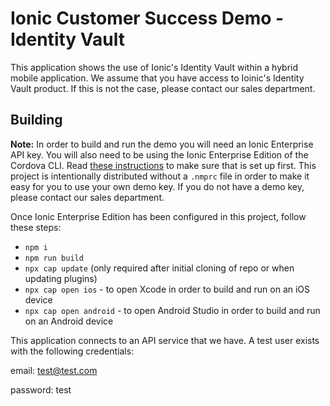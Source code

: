 # Ionic Customer Success Demo - Identity Vault

This application shows the use of Ionic's Identity Vault within a hybrid mobile application. We assume that you have access to Ioinic's Identity Vault product. If this is not the case, please contact our sales department.

## Building

**Note:** In order to build and run the demo you will need an Ionic Enterprise API key. You will also need to be using the Ionic Enterprise Edition of the Cordova CLI. Read [these instructions](https://ionicframework.com/docs/enterprise/setup#install-tooling) to make sure that is set up first. This project is intentionally distributed without a `.nmprc` file in order to make it easy for you to use your own demo key. If you do not have a demo key, please contact our sales department.

Once Ionic Enterprise Edition has been configured in this project, follow these steps:

- `npm i`
- `npm run build`
- `npx cap update` (only required after initial cloning of repo or when updating plugins)
- `npx cap open ios` - to open Xcode in order to build and run on an iOS device
- `npx cap open android` - to open Android Studio in order to build and run on an Android device

This application connects to an API service that we have. A test user exists with the following credentials:

email: test@test.com

password: test
